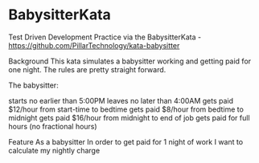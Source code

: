 # BabysitterKata
Test Driven Development Practice via the BabysitterKata - https://github.com/PillarTechnology/kata-babysitter

Background
This kata simulates a babysitter working and getting paid for one night. The rules are pretty straight forward.

The babysitter:

starts no earlier than 5:00PM
leaves no later than 4:00AM
gets paid $12/hour from start-time to bedtime
gets paid $8/hour from bedtime to midnight
gets paid $16/hour from midnight to end of job
gets paid for full hours (no fractional hours)

Feature
As a babysitter
In order to get paid for 1 night of work
I want to calculate my nightly charge
